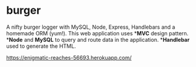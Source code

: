 # burger

A nifty burger logger with MySQL, Node, Express, Handlebars and a homemade ORM (yum!). This web application uses *__MVC__ design pattern. *__Node__ and __MySQL__ to query and route data in the application. *__Handlebar__ used to generate the HTML.


https://enigmatic-reaches-56693.herokuapp.com/